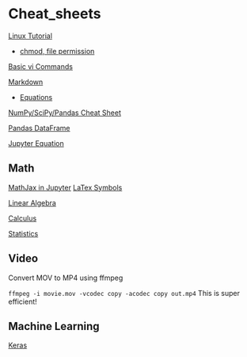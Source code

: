 # Cheat_sheets

[Linux Tutorial](http://ryanstutorials.net/linuxtutorial/cheatsheet.php)

- [chmod, file permission](https://www.cs.swarthmore.edu/help/chmod.html)

[Basic vi Commands](http://www.cse.scu.edu/~yfang/coen11/vi-CheatSheet.pdf)

[Markdown](https://guides.github.com/pdfs/markdown-cheatsheet-online.pdf)

- [Equations](http://jupyter-notebook.readthedocs.io/en/latest/examples/Notebook/Typesetting%20Equations.html)

[NumPy/SciPy/Pandas Cheat Sheet](https://s3.amazonaws.com/quandl-static-content/Documents/Quandl+-+Pandas,+SciPy,+NumPy+Cheat+Sheet.pdf)

[Pandas DataFrame](http://pandas.pydata.org/pandas-docs/stable/api.html#dataframe)

[Jupyter Equation](http://jupyter-notebook.readthedocs.io/en/latest/examples/Notebook/Typesetting%20Equations.html)

## Math

[MathJax in Jupyter](http://nbviewer.jupyter.org/github/ipython/ipython/blob/1.x/examples/notebooks/Typesetting%20Math%20Using%20MathJax.ipynb)
[LaTex Symbols](http://artofproblemsolving.com/wiki/index.php?title=LaTeX:Symbols)

[Linear Algebra](http://www.souravsengupta.com/cds2016/lectures/Savov_Notes.pdf) 

[Calculus](http://tutorial.math.lamar.edu/pdf/Calculus_Cheat_Sheet_All.pdf)

[Statistics](http://web.mit.edu/~csvoss/Public/usabo/stats_handout.pdf)

## Video

Convert MOV to MP4 using ffmpeg

`ffmpeg -i movie.mov -vcodec copy -acodec copy out.mp4`  This is super efficient!

## Machine Learning

[Keras](https://s3.amazonaws.com/assets.datacamp.com/blog_assets/Keras_Cheat_Sheet_Python.pdf)
